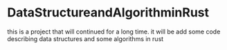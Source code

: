 # DataStructureandAlgorithminRust
this is a project that will continued for a long time. it will be add some code describing data structures and some algorithms in rust
